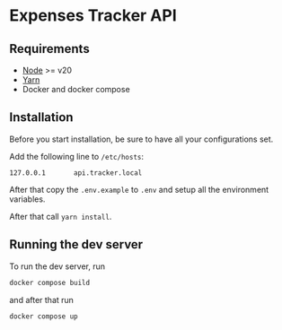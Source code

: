 # Expenses Tracker API

## Requirements

* [Node](https://nodejs.org/en/) >= v20
* [Yarn](https://yarnpkg.com/)
* Docker and docker compose

## Installation

Before you start installation, be sure to have all your configurations set.

Add the following line to ```/etc/hosts```:
````
127.0.0.1       api.tracker.local
````

After that copy the ``.env.example`` to ``.env`` and setup all the environment
variables.

After that call ``yarn install``.

## Running the dev server

To run the dev server, run

````bash
docker compose build
````

and after that run

````bash
docker compose up
````
